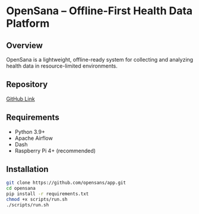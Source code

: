 # OpenSana – Offline-First Health Data Platform

## Overview
OpenSana is a lightweight, offline-ready system for collecting and analyzing health data in resource-limited environments.

## Repository
[GitHub Link](https://github.com/opensans/app )

## Requirements
- Python 3.9+
- Apache Airflow
- Dash
- Raspberry Pi 4+ (recommended)

## Installation
```bash
git clone https://github.com/opensans/app.git 
cd opensana
pip install -r requirements.txt
chmod +x scripts/run.sh
./scripts/run.sh
